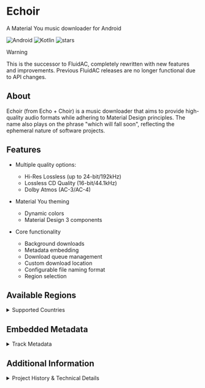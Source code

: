 # Echoir

A Material You music downloader for Android

![Android](https://ziadoua.github.io/m3-Markdown-Badges/badges/Android/android2.svg)
![Kotlin](https://ziadoua.github.io/m3-Markdown-Badges/badges/Kotlin/kotlin2.svg)
![stars](https://m3-markdown-badges.vercel.app/stars/9/2/imjyotiraditya/echoir)

> [!WARNING]
> This is the successor to FluidAC, completely rewritten with new features and improvements. Previous FluidAC releases are no longer functional due to API changes.

## About

Echoir (from Echo + Choir) is a music downloader that aims to provide high-quality audio formats while adhering to Material Design principles. The name also plays on the phrase "which will fall soon", reflecting the ephemeral nature of software projects.

## Features

- Multiple quality options:
  - Hi-Res Lossless (up to 24-bit/192kHz)
  - Lossless CD Quality (16-bit/44.1kHz)
  - Dolby Atmos (AC-3/AC-4)

- Material You theming
  - Dynamic colors
  - Material Design 3 components

- Core functionality
  - Background downloads
  - Metadata embedding
  - Download queue management
  - Custom download location
  - Configurable file naming format
  - Region selection

## Available Regions

<details>
<summary>Supported Countries</summary>

- 🇧🇷 Brazil (BR)
- 🇫🇮 Finland (FI)
- 🇩🇪 Germany (DE)
- 🇲🇾 Malaysia (MY)
- 🇳🇿 New Zealand (NZ)
- 🇺🇸 United States (US)

</details>

## Embedded Metadata

<details>
<summary>Track Metadata</summary>

- **Basic Track Info**
  - Title
  - Track Number
  - Total Tracks
  - Disc Number
  - Total Discs

- **Album Info**
  - Album Title
  - Release Date
  - Year
  - Copyright
  - Record Label
  - UPC/Barcode

- **Artist Info**
  - Artist(s)
  - Album Artist
  - Composer
  - Lyricist
  - Producer
  - Mixer
  - Engineer
  - Mastering Engineer
  - Additional Performers
  - Additional Producers

- **Additional Metadata**
  - Genre
  - Explicit Flag
  - ISRC
  - Cover Art (1280x1280)
  - Lyrics (Synced if available)
  - Original URL

</details>

## Additional Information

<details>
<summary>Project History & Technical Details</summary>

### History
Echoir is the successor to FluidAC, reimagined with major improvements:
- Comprehensive metadata support
- Background download capabilities
- Full open-source availability
- Significantly reduced APK size

### Technical Notes
- Echoir uses a custom-built minimal version of [ffmpeg-kit](https://github.com/imjyotiraditya/ffmpeg-kit), significantly reduced from the [original by Arthenica](https://github.com/arthenica/ffmpeg-kit). Our build only includes FLAC support, drastically reducing the library size.

- **Why FFmpeg?**
  While Echoir is strictly a downloader (no transcoding), FFmpeg is essential for Hi-Res Lossless content. Here's why:
  - Hi-Res content is delivered via MPEG-DASH with segmented URLs
  - The process:
    1. Download all segments individually
    2. Use simple FFmpeg command: `-i input -c copy output`
    3. The `-c copy` flag ensures:
       - Direct stream copy without re-encoding
       - Pure concatenation of segments
       - No quality loss or modification
  - The code is open-source and can be audited to verify this simple operation

Note: For Lossless CD Quality and Dolby Atmos formats, direct downloads are used without any FFmpeg processing.
</details>
